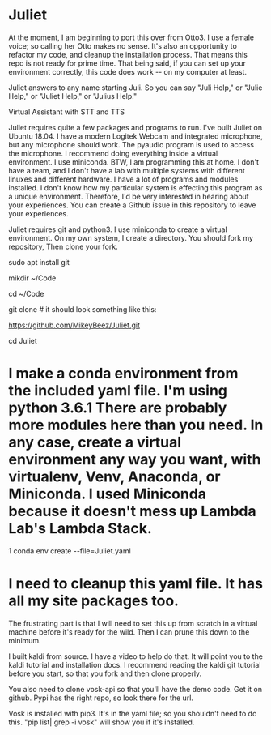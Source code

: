 # Juliet
At the moment, I am beginning to port this over from Otto3.  I use a female voice; so calling her Otto makes no sense.  It's also an opportunity to refactor my code, and cleanup the installation process. That means this repo is not ready for prime time.  That being said, if you can set up your environment correctly, this code does work -- on my computer at least.

Juliet answers to any name starting Juli.  So you can say "Juli Help," or "Julie Help," or "Juliet Help," or "Julius Help."

Virtual Assistant with STT and TTS

Juliet requires quite a few packages and programs to run.  I've built Juliet on Ubuntu 18.04.  I have a modern Logitek Webcam and integrated microphone, but any microphone should work.  The pyaudio program is used to access the microphone.  I recommend doing everything inside a virtual environment.  I use miniconda.  BTW, I am programming this at home.  I don't have a team, and I don't have a lab with multiple systems with different linuxes and different hardware.  I have a lot of programs and modules installed.  I don't know how my particular system is effecting this program as a unique environment.  Therefore, I'd be very interested in hearing about your experiences.  You can create a Github issue in this repository to leave your experiences.  

Juliet requires git and python3. I use miniconda to create a virtual environment. On my own system, I create a directory.  You should fork my repository,  Then clone your fork. 
  
   sudo apt install git
  
   mikdir ~/Code
   
   cd ~/Code
   
   git clone <Insert your url of the forked repository here>  # it should look something like this:  
  
  https://github.com/MikeyBeez/Juliet.git
  
  cd Juliet

# I make a conda environment from the included yaml file. I'm using python 3.6.1  There are probably more modules here than you need.  In any case, create a virtual environment any way you want, with virtualenv, Venv, Anaconda, or Miniconda.  I used Miniconda because it doesn't mess up Lambda Lab's Lambda Stack. 
  1 conda env create --file=Juliet.yaml
  # I need to cleanup this yaml file.  It has all my site packages too.
  The frustrating part is that I will need to set this up from scratch in a virtual machine before it's ready for the wild.  Then I can prune this down to the minimum.   

I built kaldi from source.  I have a video to help do that.  It will point you to the kaldi tutorial and installation docs.  I recommend reading the kaldi git tutorial before you start, so that you fork and then clone properly.   

You also need to clone vosk-api so that you'll have the demo code.  Get it on github.  Pypi has the right repo, so look there for the url.

Vosk is installed with pip3.  It's in the yaml file; so you shouldn't need to do this.  "pip list| grep -i vosk"  will show you if it's installed. 


